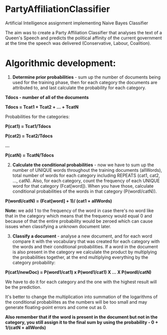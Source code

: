 # PartyAffiliationClassifier
Artificial Intelligence assignment implementing Naive Bayes Classifier

The aim was to create a Party Affiliation Classifier that analyses the text of a Queen's Speech and predicts the political affinity of the current government at the time the speech was delivered (Conservative, Labour, Coalition).


# Algorithmic development:

1. **Determine prior probabilities** - sum up the number of documents being used for the training phase, then for each category the documents are attributed to, and last calculate the probability for each category.

**Tdocs - number of all of the documents**

**Tdocs = Tcat1 + Tcat2 + ... + TcatN**

Probabilities for the categories: 

**P(cat1) = Tcat1/Tdocs**

**P(cat2) = Tcat2/Tdocs**

**...**

**P(catN) = TcatN/Tdocs**


2. **Calculate the conditional probabilities** - now we have to sum up the number of UNIQUE words throughout the training documents (allWords), total number of words for each category including REPEATS (cat1, cat2, ..., catN). Also, for each category, count the frequency of each UNIQUE word for that category (Fcat[word]). When you have those, calculate conditional probabilities of the words in that category (P(wordI/catN)).

**P(wordI/catN) = (Fcat[word] + 1)/ (cat1 + allWords)**

**Note:** we add 1 to the frequency of the word in case there's no word like that in the category which means that the frequency would equal 0 and because of that the entire probability would be zeroed which can cause issues when classifying a unknown document later.

3. **Classify a document** - analyse a new document, and for each word compare it with the vocabulary that was created for each category with the words and their conditional probabilities. If a word in the document is also present in the category we calculate the product by multiplying the probabilities together, at the end multiplying everything by the category probability: 

**P(cat1/newDoc) = P(word1/cat1) x P(word1/cat1) X ... X P(wordI/catN)**

We have to do it for each category and the one with the highest result will be the prediction.

It's better to change the multiplication into summation of the logarithms of the conditional probabilites as the numbers will be too small and may generate floating-point errors and come out as 0.

**Also remember that if the word is present in the document but not in the category, you still assign it to the final sum by using the probability - 0 + 1/(catN + allWords)**
